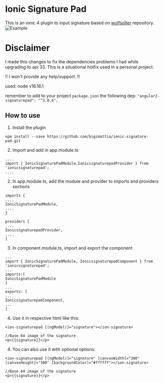 # Ionic Signature Pad
This is an ionic 4 plugin to input signature based on [wulfsolter](https://github.com/wulfsolter/angular2-signaturepad.git) repository.
![Example](https://f.cloud.github.com/assets/9873/268046/9ced3454-8efc-11e2-816e-a9b170a51004.png)
# Disclaimer
I made this changes to fix the dependencies problems I had while upgrading to api 33.
This is a situational hotfix used in a personal project.

!! I won't provide any help/support. !!

used: node v16.16.1

remember to add to your project <code>package.json</code> the following dep: <code>"angular2-signaturepad": "^3.0.4",</code>

## How to use

1. Install the plugin
```
npm install --save https://github.com/bigimattia/ionic-signature-pad.git
```

2. Import and add in app.module.ts
```
....
import { IonicSignaturePadModule,IonicsignaturepadProvider } from 'ionicsignaturepad';
....
```

2. In app.module.ts, add the module and provider to imports and providers sections
```
imports {
....
IonicSignaturePadModule,
....
}

providers [
....
IonicsignaturepadProvider,
....
]
```

3. In component.module.ts, import and export the component
```
...
import { IonicSignaturePadModule, IonicsignaturepadComponent } from 'ionicsignaturepad';
...
imports:[
IonicSignaturePadModule
]
...
exports: [
...
IonicsignaturepadComponent,
...
]
```

4. Use it in respective html like this: 
```
<ion-signaturepad [(ngModel)]="signature"></ion-signature>

//Base 64 image of the signature
<p>{{signature}}</p>
```

4. You can also use it with optional options: 
```
<ion-signaturepad [(ngModel)]="signature" [canvasWidth]="300" [canvasHeight]="300" [backgroundColor]="#ffffff"></ion-signature>

//Base 64 image of the signature
<p>{{signature}}</p>
```
